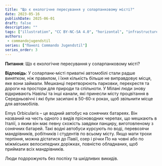 ```yaml
---
title: "Що є екологічне пересування у соларпанковому місті?"
date: 2023-05-16
publishDate: 2025-06-01
draft: false
description: ""
tags: ["illustration", "CC BY-NC-SA 4.0", "horizontal", "infrastructure", "transport"]
authors:
 - commandojugendstil
series: ["Панелі Commando Jugendstil"]
series_order: 3
---
```


**Питання**: 
Що є екологічне пересування у соларпанковому місті?

**Відповідь**:
У соларпанк-місті приватні автомобілі стали радше винятком, ніж правилом, і їхня кількість більше не виправдовує місця, яке вони займали. Мешканці перетворюють парковки, перехрестя та дороги на простори для природи та спільноти. У Мілані люди знову відкривають Навільї та інші канали, які принесли місту процвітання в Середньовіччі і які були засипані в 50-60-х роках, щоб звільнити місце для автомобілів.

Emys Orbicularis – це водний автобус на сонячних батареях. Він названий на честь одного з видів прісноводних черепах, що мешкають в Італії, з яким він має певну схожість завдяки панциру, виготовленому з сонячних батарей. Такі водні автобуси курсують по воді, перевозячи мандрівників, робітників і студентів по всьому місту. Якщо мати трохи терпіння, можна дістатися до Павії, озер і річки По на човні або по міжміських велосипедних доріжках, повністю обладнаних, щоб приймати всіх мандрівників.

Люди подорожують без поспіху та шкідливих викидів.
